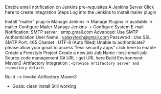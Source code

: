 Enable email notification on Jenkins
pre-requisites
A Jenkins Server Click here to create
Integration Steps
Log into the Jenkins to install mailer plugin

Install "mailer" plug-in
Manage Jenkins -> Manage Plugins -> available -> mailer
Configure Mailer
Manage Jenkins -> Configure System
E-mail Notification:
SMTP server : smtp.gmail.com
Advanced:
 Use SMTP Authentication
User Name : valaxytech@gmail.com
Passwrod : <password>
 Use SSL
SMTP Port: 465
Charset : UTF-8 (Auto filled)
Unable to authonticate?
please allow your gmail to access "less security apps" click here to enable
Create a Freestyle Project
Create a new job
Job Name : test-email-job
Source code management
Git URL : get URL here
Build Environment
Maven3-Artifactory Integration : `<provide Artifactory server and repository details
`

Build --> Invoke Artifactory Maven3
- Goals:  clean install
Still working

